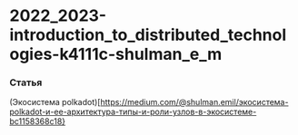 # 2022_2023-introduction_to_distributed_technologies-k4111c-shulman_e_m

### Статья

(Экосистема polkadot)[https://medium.com/@shulman.emil/экосистема-polkadot-и-ее-архитектура-типы-и-роли-узлов-в-экосистеме-bc1158368c18}

